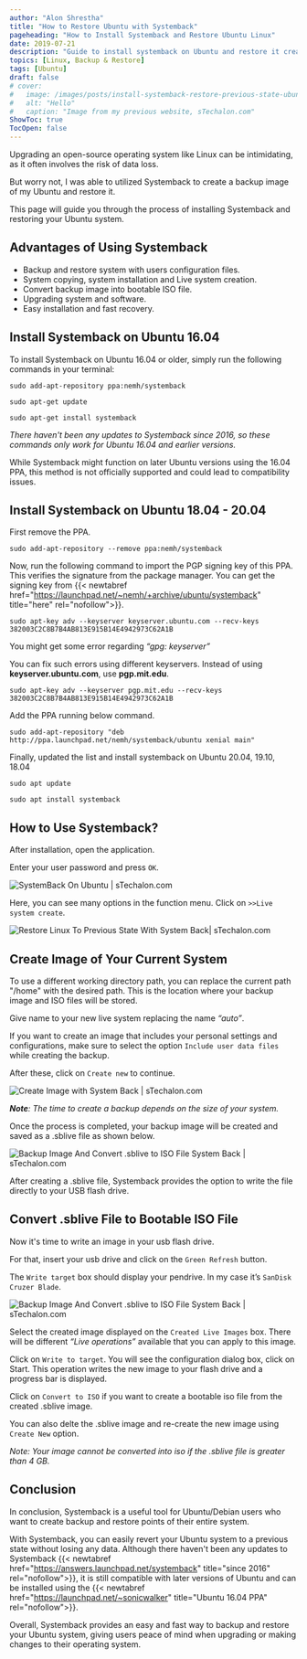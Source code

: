 ```yaml
---
author: "Alon Shrestha"
title: "How to Restore Ubuntu with Systemback"
pageheading: "How to Install Systemback and Restore Ubuntu Linux"
date: 2019-07-21
description: "Guide to install systemback on Ubuntu and restore it creating backup image without losing data."
topics: [Linux, Backup & Restore]
tags: [Ubuntu]
draft: false
# cover:
#   image: /images/posts/install-systemback-restore-previous-state-ubuntu-linux/10.webp
#   alt: "Hello"
#   caption: "Image from my previous website, sTechalon.com"
ShowToc: true
TocOpen: false
---
```

Upgrading an open-source operating system like Linux can be intimidating, as it often involves the risk of data loss. 	

But worry not, I was able to utilized Systemback to create a backup image of my Ubuntu and restore it.

This page will guide you through the process of installing Systemback and restoring your Ubuntu system. 

## Advantages of Using Systemback
- Backup and restore system with users configuration files.
- System copying, system installation and Live system creation.
- Convert backup image into bootable ISO file.
- Upgrading system and software.
- Easy installation and fast recovery.

## Install Systemback on Ubuntu 16.04
To install Systemback on Ubuntu 16.04 or older, simply run the following commands in your terminal:
```shell
sudo add-apt-repository ppa:nemh/systemback

sudo apt-get update

sudo apt-get install systemback
```

*There haven't been any updates to Systemback since 2016, so these commands only work for Ubuntu 16.04 and earlier versions.* 

While Systemback might function on later Ubuntu versions using the 16.04 PPA, this method is not officially supported and could lead to compatibility issues.

## Install Systemback on Ubuntu 18.04 - 20.04
First remove the PPA.
```shell
sudo add-apt-repository --remove ppa:nemh/systemback
```

Now, run the following command to import the PGP signing key of this PPA. This verifies the signature from the package manager. You can get the signing key from {{< newtabref  href="https://launchpad.net/~nemh/+archive/ubuntu/systemback" title="here" rel="nofollow">}}.

```shell 
sudo apt-key adv --keyserver keyserver.ubuntu.com --recv-keys 382003C2C8B7B4AB813E915B14E4942973C62A1B 
```

You might get some error regarding *“gpg: keyserver”*

You can fix such errors using different keyservers. Instead of using **keyserver.ubuntu.com**, use **pgp.mit.edu**.

```shell
sudo apt-key adv --keyserver pgp.mit.edu --recv-keys 382003C2C8B7B4AB813E915B14E4942973C62A1B
```

Add the PPA running below command.

```shell
sudo add-apt-repository "deb http://ppa.launchpad.net/nemh/systemback/ubuntu xenial main"
```

Finally, updated the list and install systemback on Ubuntu 20.04, 19.10, 18.04
```shell
sudo apt update

sudo apt install systemback
```

## How to Use Systemback?

After installation, open the application. 

Enter your user password and press `OK`. 

![SystemBack On Ubuntu | sTechalon.com](/images/posts/install-systemback-restore-previous-state-ubuntu-linux/3.PNG)

Here, you can see many options in the function menu. Click on `>>Live system create`.

![ Restore Linux To Previous State With System Back| sTechalon.com](/images/posts/install-systemback-restore-previous-state-ubuntu-linux/4.PNG)

## Create Image of Your Current System

To use a different working directory path, you can replace the current path "/home" with the desired path. This is the location where your backup image and ISO files will be stored.

Give name to your new live system replacing the name *“auto”*.

If you want to create an image that includes your personal settings and configurations, make sure to select the option `Include user data files` while creating the backup.

After these, click on `Create new` to continue.

![Create Image with System Back | sTechalon.com](/images/posts/install-systemback-restore-previous-state-ubuntu-linux/5.PNG)

***Note**: The time to create a backup depends on the size of your system.*

Once the process is completed, your backup image will be created and saved as a .sblive file as shown below.

![Backup Image And Convert .sblive to ISO File System Back | sTechalon.com](/images/posts/install-systemback-restore-previous-state-ubuntu-linux/7.PNG)

After creating a .sblive file, Systemback provides the option to write the file directly to your USB flash drive.

## Convert .sblive File to Bootable ISO File 
Now it's time to write an image in your usb flash drive.

For that, insert your usb drive and click on the `Green Refresh` button. 

The `Write target` box should display your pendrive. In my case it’s `SanDisk Cruzer Blade`. 
 
![Backup Image And Convert .sblive to ISO File System Back | sTechalon.com](/images/posts/install-systemback-restore-previous-state-ubuntu-linux/8.PNG)

Select  the created image displayed on the `Created Live Images` box. There will be different *“Live operations”* available that you can apply to this image.

Click on `Write to target`. You will see the configuration dialog box, click on Start. This operation writes the new image to your flash drive and a  progress bar is displayed.

Click on `Convert to ISO` if you want to create a bootable iso file from the created .sblive image.

You can also delte the .sblive image and re-create the new image using `Create New` option.
 
**Note*: Your image cannot be converted into iso if the .sblive file is greater than 4 GB.*

## Conclusion

In conclusion, Systemback is a useful tool for Ubuntu/Debian users who want to create backup and restore points of their entire system. 

With Systemback, you can easily revert your Ubuntu system to a previous state without losing any data. Although there haven't been any updates to Systemback {{< newtabref  href="https://answers.launchpad.net/systemback" title="since 2016" rel="nofollow">}}, it is still compatible with later versions of Ubuntu and can be installed using the  {{< newtabref  href="https://launchpad.net/~sonicwalker" title="Ubuntu 16.04 PPA" rel="nofollow">}}. 

Overall, Systemback provides an easy and fast way to backup and restore your Ubuntu system, giving users peace of mind when upgrading or making changes to their operating system.